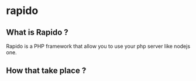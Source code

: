 # rapido

## What is Rapido ?
Rapido is a PHP framework that allow you to use your php server like nodejs one.

## How that take place ?

